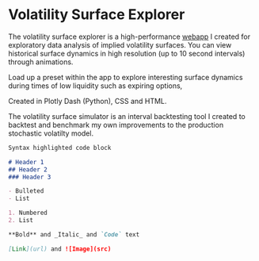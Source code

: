 # Volatility Surface Explorer

The volatility surface explorer is a high-performance [webapp](http://vol-app-prod.herokuapp.com/) I created for exploratory data analysis of implied volatility surfaces. You can view historical surface dynamics in high resolution (up to 10 second intervals) through animations.

Load up a preset within the app to explore interesting surface dynamics during times of low liquidity such as expiring options, 

Created in Plotly Dash (Python), CSS and HTML. 


The volatility surface simulator is an interval backtesting tool I created to backtest and benchmark my own improvements to the production stochastic volatilty model.


```markdown
Syntax highlighted code block

# Header 1
## Header 2
### Header 3

- Bulleted
- List

1. Numbered
2. List

**Bold** and _Italic_ and `Code` text

[Link](url) and ![Image](src)
```
